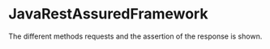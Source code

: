 # JavaRestAssuredFramework

The different methods requests and the assertion of the response is shown.
